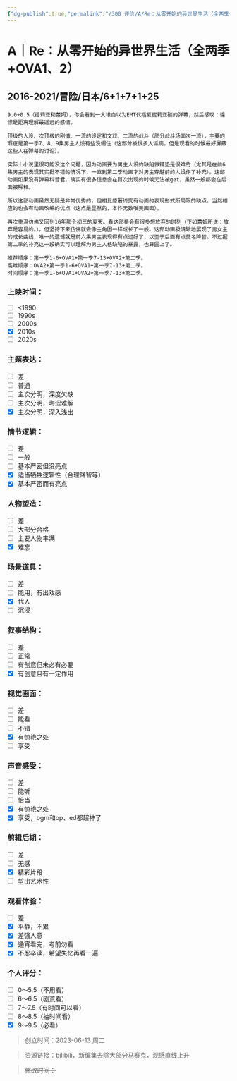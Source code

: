 ```yaml
---
{"dg-publish":true,"permalink":"/300 评价/A/Re：从零开始的异世界生活（全两季+OVA1、2）/","title":"Re：从零开始的异世界生活（全两季+OVA1、2）","tags":["A","冒险"],"created":"2024-01-25T18:45:03.000+08:00","updated":"2024-01-25T18:45:03.000+08:00"}
---
```


# A｜Re：从零开始的异世界生活（全两季+OVA1、2）
## 2016-2021/冒险/日本/6+1+7+1+25
	9.0+0.5（给莉亚和蕾姆），你会看到一大堆自以为EMT代指爱蜜莉亚碳的弹幕，然后感叹：憧憬是距离理解最遥远的感情。
	
	顶级的人设、次顶级的剧情、一流的设定和文戏、二流的战斗（部分战斗场面次一流），主要的瑕疵是第一季7、8、9集男主人设有些没绷住（这部分被很多人诟病，但是观看的时候最好屏蔽这些人在弹幕的讨论）。
	
	实际上小说里很可能没这个问题，因为动画要为男主人设的缺陷做铺垫是很难的（尤其是在前6集男主的表现其实挺不错的情况下，一直到第二季动画才对男主穿越前的人设作了补充）。这部动画如果没有弹幕科普君，确实有很多信息会在首次出现的时候无法被get，虽然一般都会在后面被解释。
	
	所以这部动画虽然无疑是非常优秀的，但相比原著终究有动画的表现形式所局限的缺点，当然相应的也会有动画改编的优点（这点是显然的，本作无数唯美画面）。
	
	再次重温仿佛又回到16年那个初三的夏天。看这部番会有很多想放弃的时刻（正如蕾姆所说：放弃是容易的。），但坚持下来仿佛就会像主角团一样成长了一般。这部动画极清晰地展现了男女主的成长曲线，唯一的遗憾就是前六集男主表现得有点过好了，以至于后面有点莫名降智。不过据第二季的补充这一段确实可以理解为男主人格缺陷的暴露，也算圆上了。
	
	推荐顺序：第一季1-6+OVA1+第一季7-13+OVA2+第二季。
	高难顺序：OVA2+第一季1-6+OVA1+第一季7-13+第二季。
	时间顺序：第一季1-6+OVA1+OVA2+第一季7-13+第二季。

### 上映时间：
- [ ] <1990
- [ ] 1990s
- [ ] 2000s
- [x] 2010s
- [ ] 2020s
### 主题表达：
- [ ] 差
- [ ] 普通
- [ ] 主次分明，深度欠缺
- [ ] 主次分明，晦涩难解
- [x] 主次分明，深入浅出
### 情节逻辑：
- [ ] 差
- [ ] 一般
- [ ] 基本严密但没亮点
- [x] 适当牺牲逻辑性（合理降智等）
- [x] 基本严密而有亮点
### 人物塑造：
- [ ] 差
- [ ] 大部分合格
- [ ] 主要人物丰满
- [x] 难忘
### 场景道具：
- [ ] 差
- [ ] 能用，有出戏感
- [x] 代入
- [ ] 沉浸
### 叙事结构：
- [ ] 差
- [ ] 正常
- [ ] 有创意但未必有必要
- [x] 有创意且有一定作用
### 视觉画面：
- [ ] 差
- [ ] 能看
- [ ] 不错
- [x] 有惊艳之处
- [ ] 享受
### 声音感受：
- [ ] 差
- [ ] 能听
- [ ] 恰当
- [x] 有惊艳之处
- [x] 享受，bgm和op、ed都超神了
### 剪辑后期：
- [ ] 差
- [ ] 无感
- [x] 精彩片段
- [ ] 剪出艺术性
### 观看体验：
- [ ] 差
- [x] 平静，不累
- [x] 差强人意
- [x] 通宵看完，考前勿看
- [x] 不忍卒读，希望失忆再看一遍
### 个人评分：
- [ ] 0～5.5（不用看）
- [ ] 6～6.5（剧荒看）
- [ ] 7～7.5（有时间可以看）
- [ ] 8～8.5（抽时间看）
- [x] 9～9.5（必看）

>创立时间：2023-06-13 周二

>资源链接：bilibili，新编集去除大部分马赛克，观感直线上升

>~~修改时间：~~



